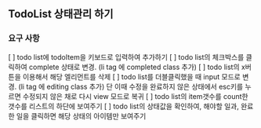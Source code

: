 ## TodoList 상태관리 하기

### 요구 사항
[ ] todo list에 todoItem을 키보드로 입력하여 추가하기
[ ] todo list의 체크박스를 클릭하여 complete 상태로 변경. (li tag 에 completed class 추가)
[ ] todo list의 x버튼을 이용해서 해당 엘리먼트를 삭제
[ ] todo list를 더블클릭했을 때 input 모드로 변경. (li tag 에 editing class 추가) 단 이때 수정을 완료하지 않은 상태에서 esc키를 누르면 수정되지 않은 채로 다시 view 모드로 복귀
[ ] todo list의 item갯수를 count한 갯수를 리스트의 하단에 보여주기
[ ] todo list의 상태값을 확인하여, 해야할 일과, 완료한 일을 클릭하면 해당 상태의 아이템만 보여주기
